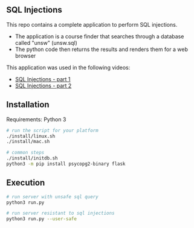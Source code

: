 ## SQL Injections
This repo contains a complete application to perform SQL injections.
- The application is a course finder that searches through a database called "unsw" (unsw.sql)
- The python code then returns the results and renders them for a web browser

This application was used in the following videos:
- [SQL Injections - part 1](https://youtu.be/U9Mf6ciKwyE)
- [SQL Injections - part 2](https://youtu.be/3DwlYd7GqE8)

## Installation
Requirements: Python 3
```bash
# run the script for your platform
./install/linux.sh
./install/mac.sh

# common steps
./install/initdb.sh
python3 -m pip install psycopg2-binary flask
```

## Execution
```bash
# run server with unsafe sql query
python3 run.py

# run server resistant to sql injections
python3 run.py --user-safe
```
